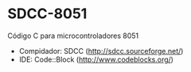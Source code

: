 # SDCC-8051
Código C para microcontroladores 8051
- Compidador: SDCC (http://sdcc.sourceforge.net/)
- IDE: Code::Block (http://www.codeblocks.org/)
